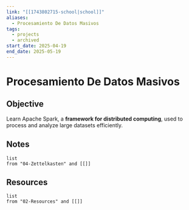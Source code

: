```yaml
---
link: "[[1743802715-school|school]]"
aliases:
  - Procesamiento De Datos Masivos
tags:
  - projects
  - archived
start_date: 2025-04-19
end_date: 2025-05-19
---
```

# Procesamiento De Datos Masivos

## Objective
Learn Apache Spark, a **framework for distributed computing**, used to process and analyze large datasets efficiently.

## Notes
```dataview
list
from "04-Zettelkasten" and [[]]
```

## Resources
```dataview
list
from "02-Resources" and [[]]
```
